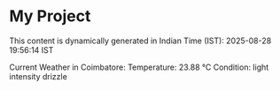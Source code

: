 # My Project

This content is dynamically generated in Indian Time (IST): 2025-08-28 19:56:14 IST


Current Weather in Coimbatore:
Temperature: 23.88 °C
Condition: light intensity drizzle
